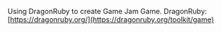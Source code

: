 Using DragonRuby to create Game Jam Game.
DragonRuby: [https://dragonruby.org/](https://dragonruby.org/toolkit/game)

